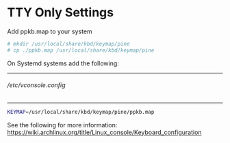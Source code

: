 # TTY Only Settings

Add ppkb.map to your system  
```bash
# mkdir /usr/local/share/kbd/keymap/pine
# cp ./ppkb.map /usr/local/share/kbd/keymap/pine
```

On Systemd systems add the following:  

---

###### /etc/vconsole.config

---

```bash
KEYMAP=/usr/local/share/kbd/keymap/pine/ppkb.map
```

See the following for more information:
https://wiki.archlinux.org/title/Linux_console/Keyboard_configuration

